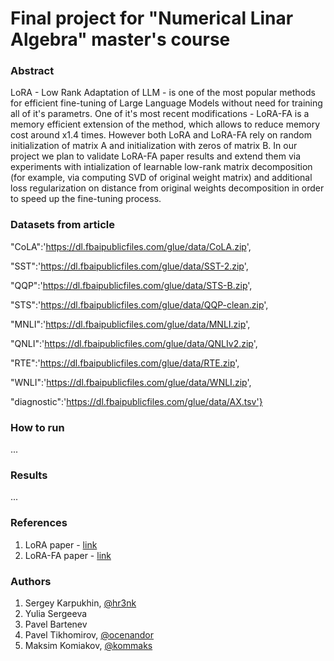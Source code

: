 # Final project for "Numerical Linar Algebra" master's course

### Abstract

LoRA - Low Rank Adaptation of LLM - is one of the most popular methods for efficient fine-tuning of Large Language Models without need for training all of it's parametrs. One of it's most recent modifications - LoRA-FA is a memory efficient extension of the method, which allows to reduce memory cost around x1.4 times. However both LoRA and LoRA-FA rely on random initialization of matrix A and initialization with zeros of matrix B. In our project we plan to validate LoRA-FA paper results and extend them via experiments with intialization of learnable low-rank matrix decomposition (for example, via computing SVD of original weight matrix) and additional loss regularization on distance from original weights decomposition in order to speed up the fine-tuning process.

### Datasets from article
"CoLA":'https://dl.fbaipublicfiles.com/glue/data/CoLA.zip',

"SST":'https://dl.fbaipublicfiles.com/glue/data/SST-2.zip',

"QQP":'https://dl.fbaipublicfiles.com/glue/data/STS-B.zip',

"STS":'https://dl.fbaipublicfiles.com/glue/data/QQP-clean.zip',

"MNLI":'https://dl.fbaipublicfiles.com/glue/data/MNLI.zip',

"QNLI":'https://dl.fbaipublicfiles.com/glue/data/QNLIv2.zip',

"RTE":'https://dl.fbaipublicfiles.com/glue/data/RTE.zip',

"WNLI":'https://dl.fbaipublicfiles.com/glue/data/WNLI.zip',

"diagnostic":'https://dl.fbaipublicfiles.com/glue/data/AX.tsv'}

### How to run

...

### Results

...

### References

1. LoRA paper - [link](https://arxiv.org/abs/2106.09685)
2. LoRA-FA paper - [link](https://arxiv.org/abs/2308.03303)

### Authors

1. Sergey Karpukhin, [@hr3nk](https://github.com/shredder67)
2. Yulia Sergeeva
3. Pavel Bartenev
4. Pavel Tikhomirov, [@ocenandor](https://github.com/ocenandor)
5. Maksim Komiakov, [@kommaks](https://github.com/kommaks)
